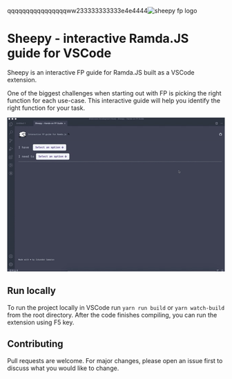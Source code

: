 qqqqqqqqqqqqqqqqww233333333333e4e4444<img src="./src/assets/sheepy.png" alt="sheepy fp logo" height="100px"/>


# Sheepy - interactive Ramda.JS guide for VSCode

Sheepy is an interactive FP guide for Ramda.JS built as a VSCode extension. 

One of the biggest challenges when starting out with FP is picking the right function for each use-case. This interactive guide will help you identify the right function for your task.


![Sample gif](./sample.gif)

## Run locally
To run the project locally in VSCode run `yarn run build` or `yarn watch-build` from the root directory. After the code finishes compiling, you can run the extension using F5 key.

## Contributing
Pull requests are welcome. For major changes, please open an issue first to discuss what you would like to change.
